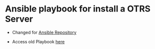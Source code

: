 # Ansible playbook for install a OTRS Server

- Changed for <a title="Ansible Repository" target="_blank" href="https://github.com/Iakim/Ansible">Ansible Repository</a>

- Access old Playbook <a title="Old Playbook for OTRS Server" target="_blank" href="https://github.com/Iakim/Ansible-OTRS-Server6/tree/master">here</a>
